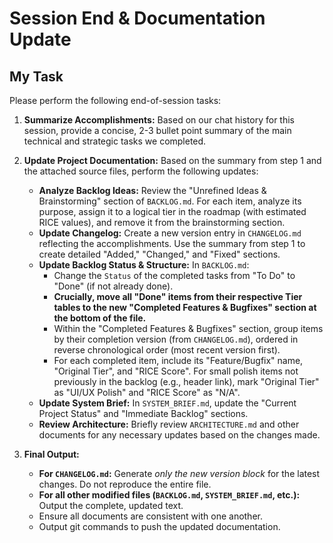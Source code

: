 # Session End & Documentation Update

## My Task
Please perform the following end-of-session tasks:

1.  **Summarize Accomplishments:** Based on our chat history for this session, provide a concise, 2-3 bullet point summary of the main technical and strategic tasks we completed.

2.  **Update Project Documentation:** Based on the summary from step 1 and the attached source files, perform the following updates:
    *   **Analyze Backlog Ideas:** Review the "Unrefined Ideas & Brainstorming" section of `BACKLOG.md`. For each item, analyze its purpose, assign it to a logical tier in the roadmap (with estimated RICE values), and remove it from the brainstorming section.
    *   **Update Changelog:** Create a new version entry in `CHANGELOG.md` reflecting the accomplishments. Use the summary from step 1 to create detailed "Added," "Changed," and "Fixed" sections.
    *   **Update Backlog Status & Structure:** In `BACKLOG.md`:
        *   Change the `Status` of the completed tasks from "To Do" to "Done" (if not already done).
        *   **Crucially, move all "Done" items from their respective Tier tables to the new "Completed Features & Bugfixes" section at the bottom of the file.**
        *   Within the "Completed Features & Bugfixes" section, group items by their completion version (from `CHANGELOG.md`), ordered in reverse chronological order (most recent version first).
        *   For each completed item, include its "Feature/Bugfix" name, "Original Tier", and "RICE Score". For small polish items not previously in the backlog (e.g., header link), mark "Original Tier" as "UI/UX Polish" and "RICE Score" as "N/A".
    *   **Update System Brief:** In `SYSTEM_BRIEF.md`, update the "Current Project Status" and "Immediate Backlog" sections.
    *   **Review Architecture:** Briefly review `ARCHITECTURE.md` and other documents for any necessary updates based on the changes made.

3.  **Final Output:**
    *   **For `CHANGELOG.md`:** Generate *only the new version block* for the latest changes. Do not reproduce the entire file.
    *   **For all other modified files (`BACKLOG.md`, `SYSTEM_BRIEF.md`, etc.):** Output the complete, updated text.
    *   Ensure all documents are consistent with one another.
    *   Output git commands to push the updated documentation.